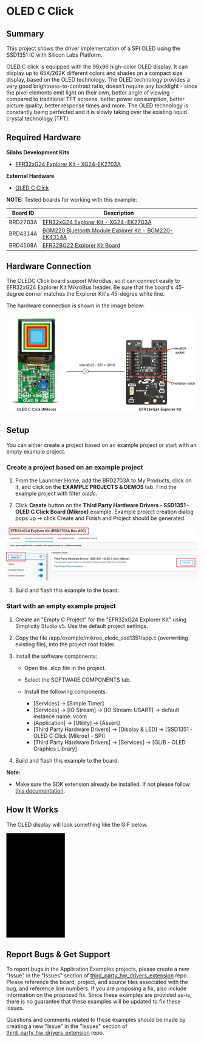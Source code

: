 # OLED C Click #

## Summary ##

This project shows the driver implementation of a SPI OLED using the SSD1351 IC with Silicon Labs Platform.

OLED C click is equipped with the 96x96 high-color OLED display. It can display up to 65K/262K different colors and shades on a compact size display, based on the OLED technology. The OLED technology provides a very good brightness-to-contrast ratio, doesn’t require any backlight - since the pixel elements emit light on their own, better angle of viewing - compared to traditional TFT screens, better power consumption, better picture quality, better response times and more. The OLED technology is constantly being perfected and it is slowly taking over the existing liquid crystal technology (TFT).

## Required Hardware ##

**Silabs Development Kits**

- [EFR32xG24 Explorer Kit - XG24-EK2703A](https://www.silabs.com/development-tools/wireless/efr32xg24-explorer-kit?tab=overview)

**External Hardware**

- [OLED C Click](https://www.mikroe.com/oled-c-click)

**NOTE:**
Tested boards for working with this example:

| Board ID | Description  |
| ---------------------- | ------ |
| BRD2703A | [EFR32xG24 Explorer Kit - XG24-EK2703A ](https://www.silabs.com/development-tools/wireless/efr32xg24-explorer-kit?tab=overview)    |
| BRD4314A | [BGM220 Bluetooth Module Explorer Kit - BGM220-EK4314A](https://www.silabs.com/development-tools/wireless/bluetooth/bgm220-explorer-kit?tab=overview)  |
| BRD4108A | [EFR32BG22 Explorer Kit Board](https://www.silabs.com/development-tools/wireless/bluetooth/bg22-explorer-kit?tab=overview)  |

## Hardware Connection ##

The OLEDC Click board support MikroBus, so it can connect easily to EFR32xG24 Explorer Kit MikroBus header. Be sure that the board's 45-degree corner matches the Explorer Kit's 45-degree white line.

The hardware connection is shown in the image below:

![board](image/hardware_connection.png "Hardware connection")

## Setup ##

You can either create a project based on an example project or start with an empty example project.

### Create a project based on an example project ###

1. From the Launcher Home, add the BRD2703A  to My Products, click on it, and click on the **EXAMPLE PROJECTS & DEMOS** tab. Find the example project with filter *oledc*.

2. Click **Create** button on the **Third Party Hardware Drivers - SSD1351 - OLED C Click Board (Mikroe)** example. Example project creation dialog pops up -> click Create and Finish and Project should be generated.

![Create_example](image/create_example.png)

3. Build and flash this example to the board.

### Start with an empty example project ###

1. Create an "Empty C Project" for the "EFR32xG24 Explorer Kit" using Simplicity Studio v5. Use the default project settings.

2. Copy the file /app/example/mikroe_oledc_ssd1351/app.c (overwriting existing file), into the project root folder.

3. Install the software components:

    - Open the .slcp file in the project.

    - Select the SOFTWARE COMPONENTS tab.

    - Install the following components:

        - [Services] → [Simple Timer]
        - [Services] → [IO Stream] → [IO Stream: USART] → default instance name: vcom
        - [Application] → [Utility] → [Assert]
        - [Third Party Hardware Drivers] → [Display & LED] → [SSD1351 - OLED C Click (Mikroe) - SPI]
        - [Third Party Hardware Drivers] → [Services] → [GLIB - OLED Graphics Library]
4. Build and flash this example to the board.

**Note:**

- Make sure the SDK extension already be installed. If not please follow [this documentation](https://github.com/SiliconLabs/third_party_hw_drivers_extension/blob/master/README.md).

## How It Works ##

The OLED display will look something like the GIF below.

![test](image/test.gif)

## Report Bugs & Get Support ##

To report bugs in the Application Examples projects, please create a new "Issue" in the "Issues" section of [third_party_hw_drivers_extension](https://github.com/SiliconLabs/third_party_hw_drivers_extension) repo. Please reference the board, project, and source files associated with the bug, and reference line numbers. If you are proposing a fix, also include information on the proposed fix. Since these examples are provided as-is, there is no guarantee that these examples will be updated to fix these issues.

Questions and comments related to these examples should be made by creating a new "Issue" in the "Issues" section of [third_party_hw_drivers_extension](https://github.com/SiliconLabs/third_party_hw_drivers_extension) repo.

